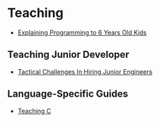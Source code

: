 # Teaching

- [Explaining Programming to 6 Years Old Kids](https://dev.to/tkaczanowski/explaining-programming-to-6-years-old-kids)

## Teaching Junior Developer

- [Tactical Challenges In Hiring Junior Engineers](https://medium.com/@copyconstruct/tactical-challenges-in-hiring-junior-engineers-29e31634a9bd)

## Language-Specific Guides

- [Teaching C](https://blog.regehr.org/archives/1393A)

